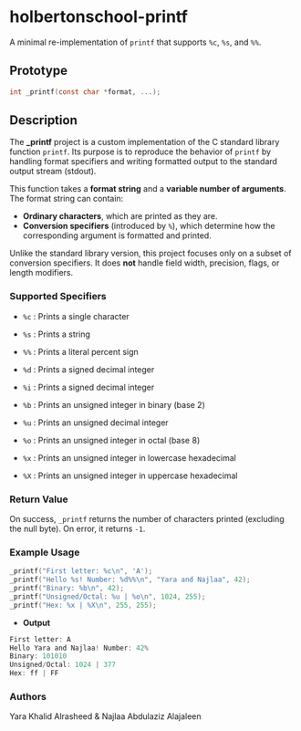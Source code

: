 # holbertonschool-printf

A minimal re-implementation of `printf` that supports `%c`, `%s`, and `%%`.

## Prototype
```c
int _printf(const char *format, ...);
```
## Description

The **_printf** project is a custom implementation of the C standard library function `printf`.
Its purpose is to reproduce the behavior of `printf` by handling format specifiers and writing formatted output to the standard output stream (stdout).

This function takes a **format string** and a **variable number of arguments**.
The format string can contain:

- **Ordinary characters**, which are printed as they are.
- **Conversion specifiers** (introduced by `%`), which determine how the corresponding argument is formatted and printed.

Unlike the standard library version, this project focuses only on a subset of conversion specifiers.
It does **not** handle field width, precision, flags, or length modifiers.

### Supported Specifiers

- `%c` : Prints a single character

- `%s` : Prints a string

- `%%` : Prints a literal percent sign

- `%d` : Prints a signed decimal integer

- `%i` : Prints a signed decimal integer

- `%b` : Prints an unsigned integer in binary (base 2)

- `%u` : Prints an unsigned decimal integer

- `%o` : Prints an unsigned integer in octal (base 8)

- `%x` : Prints an unsigned integer in lowercase hexadecimal

- `%X` : Prints an unsigned integer in uppercase hexadecimal

### Return Value

On success, `_printf` returns the number of characters printed (excluding the null byte).
On error, it returns `-1`.

### Example Usage
```c
_printf("First letter: %c\n", 'A');
_printf("Hello %s! Number: %d%%\n", "Yara and Najlaa", 42);
_printf("Binary: %b\n", 42);
_printf("Unsigned/Octal: %u | %o\n", 1024, 255);
_printf("Hex: %x | %X\n", 255, 255);
```
- **Output**
```c 
First letter: A
Hello Yara and Najlaa! Number: 42%
Binary: 101010
Unsigned/Octal: 1024 | 377
Hex: ff | FF
```
### Authors
Yara Khalid Alrasheed & Najlaa Abdulaziz Alajaleen


